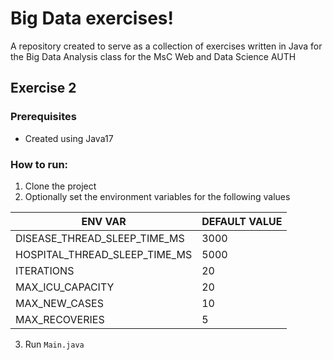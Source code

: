 # Big Data exercises!

A repository created to serve as a collection of exercises written in Java for the Big Data Analysis class for the MsC Web and Data Science AUTH

## Exercise 2
### Prerequisites

 - Created using Java17

### How to run:
1. Clone the project
2. Optionally set the environment variables for the following values

| ENV VAR | DEFAULT VALUE |
|--|--|
| DISEASE_THREAD_SLEEP_TIME_MS | 3000 |
|HOSPITAL_THREAD_SLEEP_TIME_MS|5000|
|ITERATIONS|20|
|MAX_ICU_CAPACITY|20|
|MAX_NEW_CASES|10|
|MAX_RECOVERIES|5|

3. Run `Main.java`
